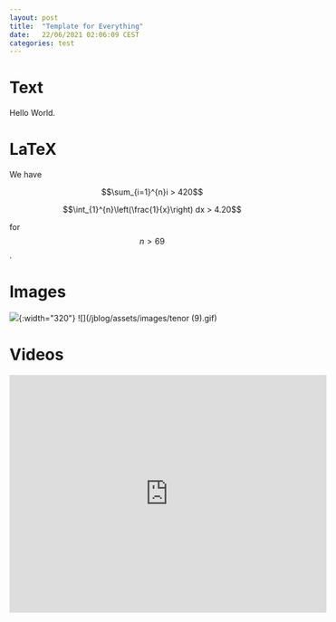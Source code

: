 ```yaml
---
layout: post
title:  "Template for Everything"
date:   22/06/2021 02:06:09 CEST
categories: test
---
```

# Text
Hello World.

# LaTeX
We have 

$$\sum_{i=1}^{n}i > 420$$ 

$$\int_{1}^{n}\left(\frac{1}{x}\right) dx > 4.20$$

for $$n > 69$$.

# Images

![](/jblog/assets/images/pepega.png){:width="320"} ![](/jblog/assets/images/tenor (9).gif)

# Videos

 <iframe width="560" height="420"
src="https://www.youtube.com/embed/dQw4w9WgXcQ?autoplay=1" 
frameborder="0" 
allow="accelerometer; autoplay; encrypted-media; gyroscope; picture-in-picture" 
allowfullscreen></iframe>


